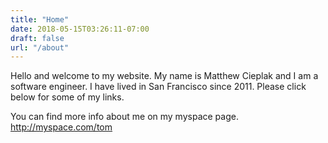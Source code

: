 ```yaml
---
title: "Home"
date: 2018-05-15T03:26:11-07:00
draft: false
url: "/about"
---
```

Hello and welcome to my website. My name is Matthew Cieplak and I am a software engineer. I have lived in San Francisco since 2011. Please click below for some of my links.
<!--more -->

You can find more info about me on my myspace page. http://myspace.com/tom
